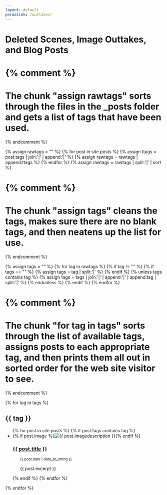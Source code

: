 ```yaml
---
layout: default
permalink: /outtakes/
---
```

# Deleted Scenes, Image Outtakes,         and Blog Posts

{% comment %}
=======================
The chunk "assign rawtags" sorts through the files in the _posts folder and gets a list of tags that have been used.
=======================
{% endcomment %}

{% assign rawtags = "" %}
{% for post in site.posts %}
{% assign ttags = post.tags | join:'|' | append:'|' %}
{% assign rawtags = rawtags | append:ttags %}
{% endfor %}
{% assign rawtags = rawtags | split:'|' | sort %}


{% comment %}
=======================
The chunk "assign tags" cleans the tags, makes sure there are no blank tags, and then neatens up the list for use.
=======================
{% endcomment %}

{% assign tags = "" %}
{% for tag in rawtags %}
{% if tag != "" %}
{% if tags == "" %}
{% assign tags = tag | split:'|' %}
{% endif %}
{% unless tags contains tag %}
{% assign tags = tags | join:'|' | append:'|' | append:tag | split:'|' %}
{% endunless %}
{% endif %}
{% endfor %}


{% comment %}
=======================
The chunk "for tag in tags" sorts through the list of available tags, assigns posts to each appropriate tag, and then prints them all out in sorted order for the web site visitor to see.
=======================
{% endcomment %}

{% for tag in tags %}
<h2 id="{{ tag | slugify }}">{{ tag }}</h2>
<ul class=outtakes>
{% for post in site.posts %}
{% if post.tags contains tag %}
<li>{% if post.image %}<img src="{{ site.url }}{{ post.image }}" alt="{{ post.imagedescription }}">{% endif %}
<h3><a href="{{ post.url }}">{{ post.title }}</a></h3>
<ul><small>{{ post.date | date_to_string }}</small><p>{{ post.excerpt }}</p></ul>
</li>
{% endif %}
{% endfor %}
</ul>
{% endfor %}
